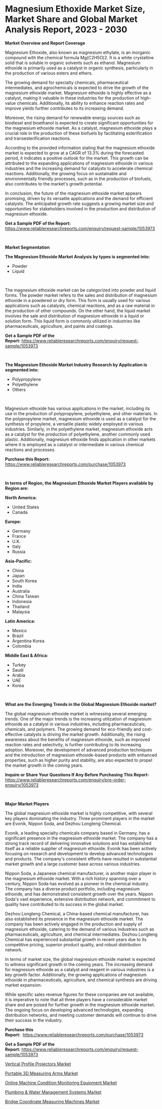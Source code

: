<p><h1>Magnesium Ethoxide Market Size, Market Share and Global Market Analysis Report, 2023 - 2030</h1></p><p><strong>Market Overview and Report Coverage</strong></p>
<p><p>Magnesium Ethoxide, also known as magnesium ethylate, is an inorganic compound with the chemical formula Mg(C2H5O)2. It is a white crystalline solid that is soluble in organic solvents such as ethanol. Magnesium ethoxide is primarily used as a catalyst in organic synthesis, particularly in the production of various esters and ethers.</p><p>The growing demand for specialty chemicals, pharmaceutical intermediates, and agrochemicals is expected to drive the growth of the magnesium ethoxide market. Magnesium ethoxide is highly effective as a catalyst, making it valuable in these industries for the production of high-value chemicals. Additionally, its ability to enhance reaction rates and improve yields further contributes to its increasing demand.</p><p>Moreover, the rising demand for renewable energy sources such as biodiesel and bioethanol is expected to create significant opportunities for the magnesium ethoxide market. As a catalyst, magnesium ethoxide plays a crucial role in the production of these biofuels by facilitating esterification and transesterification reactions.</p><p>According to the provided information stating that the magnesium ethoxide market is expected to grow at a CAGR of 13.3% during the forecasted period, it indicates a positive outlook for the market. This growth can be attributed to the expanding applications of magnesium ethoxide in various industries and the increasing demand for catalysts to accelerate chemical reactions. Additionally, the growing focus on sustainable and environmentally friendly processes, such as in the production of biofuels, also contributes to the market's growth potential.</p><p>In conclusion, the future of the magnesium ethoxide market appears promising, driven by its versatile applications and the demand for efficient catalysts. The anticipated growth rate suggests a growing market size and opportunities for stakeholders involved in the production and distribution of magnesium ethoxide.</p></p>
<p><strong>Get a Sample PDF of the Report:</strong> <a href="https://www.reliableresearchreports.com/enquiry/request-sample/1053973">https://www.reliableresearchreports.com/enquiry/request-sample/1053973</a></p>
<p>&nbsp;</p>
<p><strong>Market Segmentation</strong></p>
<p><strong>The Magnesium Ethoxide Market Analysis by types is segmented into:</strong></p>
<p><ul><li>Powder</li><li>Liquid</li></ul></p>
<p>&nbsp;</p>
<p><p>The magnesium ethoxide market can be categorized into powder and liquid forms. The powder market refers to the sales and distribution of magnesium ethoxide in a powdered or dry form. This form is usually used for various applications such as catalysts, chemical reactions, and as a raw material in the production of other compounds. On the other hand, the liquid market involves the sale and distribution of magnesium ethoxide in a liquid or solution form. This liquid form is commonly utilized in industries like pharmaceuticals, agriculture, and paints and coatings.</p></p>
<p><strong>Get a Sample PDF of the Report:</strong>&nbsp;<a href="https://www.reliableresearchreports.com/enquiry/request-sample/1053973">https://www.reliableresearchreports.com/enquiry/request-sample/1053973</a></p>
<p>&nbsp;</p>
<p><strong>The Magnesium Ethoxide Market Industry Research by Application is segmented into:</strong></p>
<p><ul><li>Polypropylene</li><li>Polyethylene</li><li>Others</li></ul></p>
<p>&nbsp;</p>
<p><p>Magnesium ethoxide has various applications in the market, including its use in the production of polypropylene, polyethylene, and other materials. In the polypropylene market, magnesium ethoxide is used as a catalyst for the synthesis of propylene, a versatile plastic widely employed in various industries. Similarly, in the polyethylene market, magnesium ethoxide acts as a catalyst for the production of polyethylene, another commonly used plastic. Additionally, magnesium ethoxide finds application in other markets where it is employed as a catalyst or intermediate in various chemical reactions and processes.</p></p>
<p><strong>Purchase this Report:</strong>&nbsp; <a href="https://www.reliableresearchreports.com/purchase/1053973">https://www.reliableresearchreports.com/purchase/1053973</a></p>
<p>&nbsp;</p>
<p><strong>In terms of Region, the Magnesium Ethoxide Market Players available by Region are:</strong></p>
<p>
    <p> <strong> North America: </strong>
        <ul>
            <li>United States</li>
            <li>Canada</li>
        </ul>
        </p> 
    <p> <strong> Europe: </strong>
        <ul>
            <li>Germany</li>
            <li>France</li>
            <li>U.K.</li>
            <li>Italy</li>
            <li>Russia</li>
        </ul>
        </p> 
    <p> <strong> Asia-Pacific: </strong>
        <ul>
            <li>China</li>
            <li>Japan</li>
            <li>South Korea</li>
            <li>India</li>
            <li>Australia</li>
            <li>China Taiwan</li>
            <li>Indonesia</li>
            <li>Thailand</li>
            <li>Malaysia</li>
        </ul>
        </p> 
    <p> <strong> Latin America: </strong>
        <ul>
            <li>Mexico</li>
            <li>Brazil</li>
            <li>Argentina Korea</li>
            <li>Colombia</li>
        </ul>
        </p> 
    <p> <strong> Middle East & Africa: </strong>
        <ul>
            <li>Turkey</li>
            <li>Saudi</li>
            <li>Arabia</li>
            <li>UAE</li>
            <li>Korea</li>
        </ul>
    </p>
    </p>
<p>&nbsp;</p>
<p><strong>What are the Emerging Trends in the Global Magnesium Ethoxide market?</strong></p>
<p><p>The global magnesium ethoxide market is witnessing several emerging trends. One of the major trends is the increasing utilization of magnesium ethoxide as a catalyst in various industries, including pharmaceuticals, chemicals, and polymers. The growing demand for eco-friendly and cost-effective catalysts is driving the market growth. Additionally, the rising awareness about the benefits of magnesium ethoxide, such as improved reaction rates and selectivity, is further contributing to its increasing adoption. Moreover, the development of advanced production techniques and the introduction of magnesium ethoxide-based products with enhanced properties, such as higher purity and stability, are also expected to propel the market growth in the coming years.</p></p>
<p><strong>Inquire or Share Your Questions If Any Before Purchasing This Report</strong>- <a href="https://www.reliableresearchreports.com/enquiry/pre-order-enquiry/1053973">https://www.reliableresearchreports.com/enquiry/pre-order-enquiry/1053973</a></p>
<p>&nbsp;</p>
<p><strong>Major Market Players</strong></p>
<p><p>The global magnesium ethoxide market is highly competitive, with several key players dominating the industry. Three prominent players in the market are Evonik, Nippon Soda, and Dezhou Longteng Chemical.</p><p>Evonik, a leading specialty chemicals company based in Germany, has a significant presence in the magnesium ethoxide market. The company has a strong track record of delivering innovative solutions and has established itself as a reliable supplier of magnesium ethoxide. Evonik has been actively focusing on research and development to develop advanced technologies and products. The company's consistent efforts have resulted in substantial market growth and a large customer base across various industries.</p><p>Nippon Soda, a Japanese chemical manufacturer, is another major player in the magnesium ethoxide market. With a rich history spanning over a century, Nippon Soda has evolved as a pioneer in the chemical industry. The company has a diverse product portfolio, including magnesium ethoxide, and has demonstrated consistent growth over the years. Nippon Soda's vast experience, extensive distribution network, and commitment to quality have contributed to its success in the global market.</p><p>Dezhou Longteng Chemical, a China-based chemical manufacturer, has also established its presence in the magnesium ethoxide market. The company has been actively engaged in the production and supply of magnesium ethoxide, catering to the demand of various industries such as pharmaceuticals, agriculture, and chemical intermediates. Dezhou Longteng Chemical has experienced substantial growth in recent years due to its competitive pricing, superior product quality, and robust distribution network.</p><p>In terms of market size, the global magnesium ethoxide market is expected to witness significant growth in the coming years. The increasing demand for magnesium ethoxide as a catalyst and reagent in various industries is a key growth factor. Additionally, the growing applications of magnesium ethoxide in pharmaceuticals, agriculture, and chemical synthesis are driving market expansion.</p><p>While specific sales revenue figures for these companies are not available, it is imperative to note that all three players have a considerable market share and are poised for further growth in the magnesium ethoxide market. The ongoing focus on developing advanced technologies, expanding distribution networks, and meeting customer demands will continue to drive their success in the industry.</p></p>
<p><strong>Purchase this Report:</strong>&nbsp;&nbsp;<a href="https://www.reliableresearchreports.com/purchase/1053973">https://www.reliableresearchreports.com/purchase/1053973</a></p>
<p></p>
<p><strong>Get a Sample PDF of the Report:</strong>&nbsp;<a href="https://www.reliableresearchreports.com/enquiry/request-sample/1053973">https://www.reliableresearchreports.com/enquiry/request-sample/1053973</a></p>
<p><p><a href="https://medium.com/@dritasmani2022/vertical-profile-projectors-market-size-market-outlook-and-market-forecast-2023-to-2030-8cf7432d1891">Vertical Profile Projectors Market</a></p><p><a href="https://medium.com/@dorinaprifti56/portable-3d-measuring-arms-market-comprehensive-assessment-by-type-application-and-geography-9228be88a827">Portable 3D Measuring Arms Market</a></p><p><a href="https://medium.com/@kcekkboop72786/online-machine-condition-monitoring-equipment-market-share-evolution-and-market-growth-trends-69dd5da2ea57">Online Machine Condition Monitoring Equipment Market</a></p><p><a href="https://medium.com/@adealoshi97/decoding-plumbing-water-management-systems-market-metrics-market-share-trends-and-growth-c0b56de2a00c">Plumbing & Water Management Systems Market</a></p><p><a href="https://medium.com/@albanamusaj1924/bridge-coordinate-measuring-machines-market-furnishes-information-on-market-share-market-trends-150954415859">Bridge Coordinate Measuring Machines Market</a></p></p>
